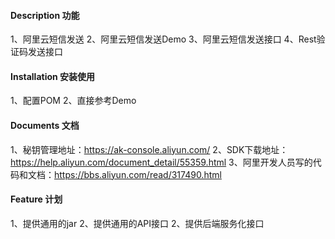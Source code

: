 #### Description 功能
1、阿里云短信发送
2、阿里云短信发送Demo
3、阿里云短信发送接口
4、Rest验证码发送接口


#### Installation 安装使用

1、配置POM
2、直接参考Demo


#### Documents 文档

1、秘钥管理地址：https://ak-console.aliyun.com/
2、SDK下载地址：https://help.aliyun.com/document_detail/55359.html
3、阿里开发人员写的代码和文档：https://bbs.aliyun.com/read/317490.html


#### Feature 计划

1、提供通用的jar
2、提供通用的API接口
2、提供后端服务化接口





